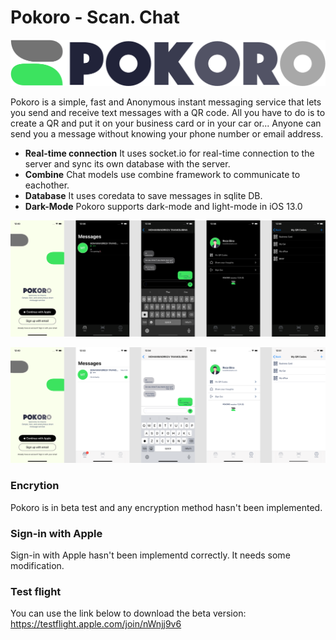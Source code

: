 # Pokoro - Scan. Chat




<p align="center">
  <img src="readme_assets/logo_pokoro.png" width="600">
</p>




Pokoro is a simple, fast and Anonymous instant messaging service that lets you send and receive text messages with a QR code. All you have to do is to create a QR and put it on your business card or in your car or...
Anyone can send you a message without knowing your phone number or email address.  

* **Real-time connection**
  It uses socket.io for real-time connection to the server and sync its own database with the server.
* **Combine**
  Chat models use combine framework to communicate to eachother.
* **Database**
  It uses coredata to save messages in sqlite DB.
* **Dark-Mode**
  Pokoro supports dark-mode and light-mode in iOS 13.0


<p align="center">
  <img src="readme_assets/dark.png" width="738">
</p>

<p align="center">
  <img src="readme_assets/light.png" width="738">
</p>

### Encrytion

Pokoro is in beta test and any encryption method hasn't been implemented.

### Sign-in with Apple

Sign-in with Apple hasn't been implementd correctly. It needs some modification.

### Test flight

You can use the link below to download the beta version:
https://testflight.apple.com/join/nWnjj9v6

